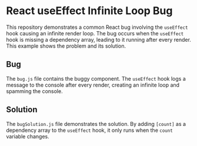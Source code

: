 # React useEffect Infinite Loop Bug

This repository demonstrates a common React bug involving the `useEffect` hook causing an infinite render loop. The bug occurs when the `useEffect` hook is missing a dependency array, leading to it running after every render. This example shows the problem and its solution.

## Bug
The `bug.js` file contains the buggy component. The `useEffect` hook logs a message to the console after every render, creating an infinite loop and spamming the console.

## Solution
The `bugSolution.js` file demonstrates the solution. By adding `[count]` as a dependency array to the `useEffect` hook, it only runs when the `count` variable changes.